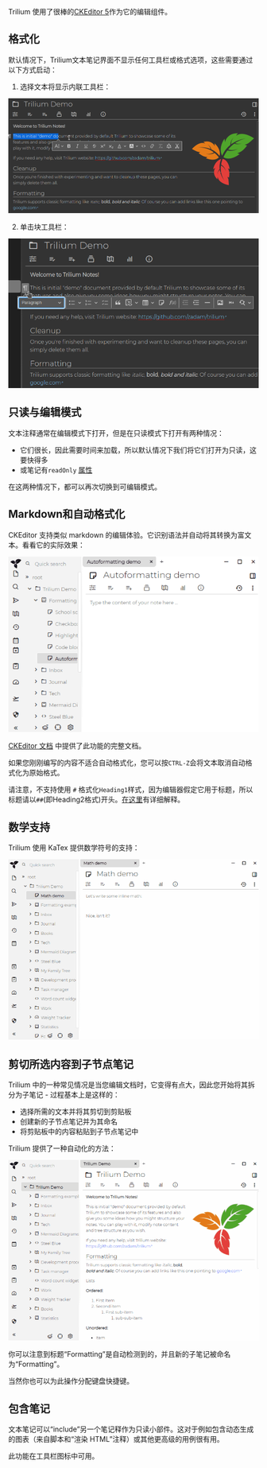Trilium 使用了很棒的[CKEditor 5](https://ckeditor.com/ckeditor-5/)作为它的编辑组件。


## 格式化
默认情况下，Trilium文本笔记界面不显示任何工具栏或格式选项，这些需要通过以下方式启动：

1. 选择文本将显示内联工具栏：

![](images/text-notes-formatting-inline.png)

2. 单击块工具栏：

![](images/text-notes-formatting-block.png)

**只读与编辑模式**
-----------

文本注释通常在编辑模式下打开，但是在只读模式下打开有两种情况：

*   它们很长，因此需要时间来加载，所以默认情况下我们将它们打开为只读，这要快得多
*   或笔记有`readOnly` [属性](./属性.md)

在这两种情况下，都可以再次切换到可编辑模式。

**Markdown和自动格式化**
------------------

CKEditor 支持类似 markdown 的编辑体验。它识别语法并自动将其转换为富文本。看看它的实际效果：

![](gifs/autoformat.gif)

[CKEditor 文档](https://ckeditor.com/docs/ckeditor5/latest/features/autoformat.html) 中提供了此功能的完整文档。

如果您刚刚编写的内容不适合自动格式化，您可以按`CTRL-Z`会将文本取消自动格式化为原始格式。

请注意，不支持使用 `#` 格式化`Heading1`样式，因为编辑器假定它用于标题，所以标题请以`##`(即Heading2格式)开头。[在这里](https://ckeditor.com/docs/ckeditor5/latest/features/headings.html#heading-levels)有详细解释。

**数学支持**
--------

Trilium 使用 KaTex 提供数学符号的支持：

![](gifs/math.gif)

**剪切所选内容到子节点笔记**
----------------

Trilium 中的一种常见情况是当您编辑文档时，它变得有点大，因此您开始将其拆分为子笔记 - 过程基本上是这样的：

*   选择所需的文本并将其剪切到剪贴板
*   创建新的子节点笔记并为其命名
*   将剪贴板中的内容粘贴到子节点笔记中

Trilium 提供了一种自动化的方法：

![](gifs/cut-to-subnote.gif)

你可以注意到标题“Formatting”是自动检测到的，并且新的子笔记被命名为“Formatting”。

当然你也可以为此操作分配键盘快捷键。

包含笔记
----

文本笔记可以“include”另一个笔记释作为只读小部件。这对于例如包含动态生成的图表（来自脚本和“渲染 HTML”注释）或其他更高级的用例很有用。

此功能在工具栏图标中可用。